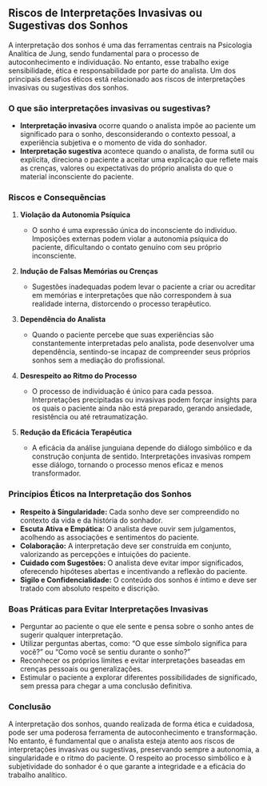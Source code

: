 
## Riscos de Interpretações Invasivas ou Sugestivas dos Sonhos

A interpretação dos sonhos é uma das ferramentas centrais na Psicologia Analítica de Jung, sendo fundamental para o processo de autoconhecimento e individuação. No entanto, esse trabalho exige sensibilidade, ética e responsabilidade por parte do analista. Um dos principais desafios éticos está relacionado aos riscos de interpretações invasivas ou sugestivas dos sonhos.

### O que são interpretações invasivas ou sugestivas?

- **Interpretação invasiva** ocorre quando o analista impõe ao paciente um significado para o sonho, desconsiderando o contexto pessoal, a experiência subjetiva e o momento de vida do sonhador.
- **Interpretação sugestiva** acontece quando o analista, de forma sutil ou explícita, direciona o paciente a aceitar uma explicação que reflete mais as crenças, valores ou expectativas do próprio analista do que o material inconsciente do paciente.

### Riscos e Consequências

1. **Violação da Autonomia Psíquica**
   - O sonho é uma expressão única do inconsciente do indivíduo. Imposições externas podem violar a autonomia psíquica do paciente, dificultando o contato genuíno com seu próprio inconsciente.

2. **Indução de Falsas Memórias ou Crenças**
   - Sugestões inadequadas podem levar o paciente a criar ou acreditar em memórias e interpretações que não correspondem à sua realidade interna, distorcendo o processo terapêutico.

3. **Dependência do Analista**
   - Quando o paciente percebe que suas experiências são constantemente interpretadas pelo analista, pode desenvolver uma dependência, sentindo-se incapaz de compreender seus próprios sonhos sem a mediação do profissional.

4. **Desrespeito ao Ritmo do Processo**
   - O processo de individuação é único para cada pessoa. Interpretações precipitadas ou invasivas podem forçar insights para os quais o paciente ainda não está preparado, gerando ansiedade, resistência ou até retraumatização.

5. **Redução da Eficácia Terapêutica**
   - A eficácia da análise junguiana depende do diálogo simbólico e da construção conjunta de sentido. Interpretações invasivas rompem esse diálogo, tornando o processo menos eficaz e menos transformador.

### Princípios Éticos na Interpretação dos Sonhos

- **Respeito à Singularidade:** Cada sonho deve ser compreendido no contexto da vida e da história do sonhador.
- **Escuta Ativa e Empática:** O analista deve ouvir sem julgamentos, acolhendo as associações e sentimentos do paciente.
- **Colaboração:** A interpretação deve ser construída em conjunto, valorizando as percepções e intuições do paciente.
- **Cuidado com Sugestões:** O analista deve evitar impor significados, oferecendo hipóteses abertas e incentivando a reflexão do paciente.
- **Sigilo e Confidencialidade:** O conteúdo dos sonhos é íntimo e deve ser tratado com absoluto respeito e discrição.

### Boas Práticas para Evitar Interpretações Invasivas

- Perguntar ao paciente o que ele sente e pensa sobre o sonho antes de sugerir qualquer interpretação.
- Utilizar perguntas abertas, como: “O que esse símbolo significa para você?” ou “Como você se sentiu durante o sonho?”
- Reconhecer os próprios limites e evitar interpretações baseadas em crenças pessoais ou generalizações.
- Estimular o paciente a explorar diferentes possibilidades de significado, sem pressa para chegar a uma conclusão definitiva.

### Conclusão

A interpretação dos sonhos, quando realizada de forma ética e cuidadosa, pode ser uma poderosa ferramenta de autoconhecimento e transformação. No entanto, é fundamental que o analista esteja atento aos riscos de interpretações invasivas ou sugestivas, preservando sempre a autonomia, a singularidade e o ritmo do paciente. O respeito ao processo simbólico e à subjetividade do sonhador é o que garante a integridade e a eficácia do trabalho analítico.

```
